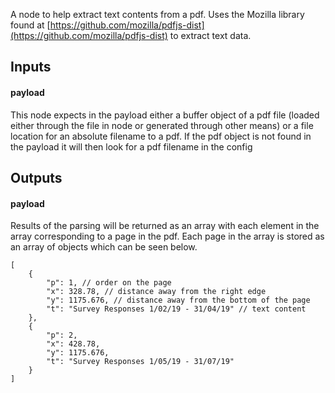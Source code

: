 A node to help extract text contents from a pdf. Uses the Mozilla library found at [https://github.com/mozilla/pdfjs-dist](https://github.com/mozilla/pdfjs-dist) to extract text data.

## Inputs
#### payload
This node expects in the payload either a buffer object of a pdf file (loaded either through the file in node or generated through other means) or a file location for an absolute filename to a pdf. If the pdf object is not found in the payload it will then look for a pdf filename in the config

## Outputs
#### payload
Results of the parsing will be returned as an array with each element in the array corresponding to a page in the pdf. Each page in the array is stored as an array of objects which can be seen below.
```
[
	{
		"p": 1, // order on the page
		"x": 328.78, // distance away from the right edge
		"y": 1175.676, // distance away from the bottom of the page
		"t": "Survey Responses 1/02/19 - 31/04/19" // text content
	},
	{
		"p": 2, 
		"x": 428.78, 
		"y": 1175.676, 
		"t": "Survey Responses 1/05/19 - 31/07/19"
	}
]
```